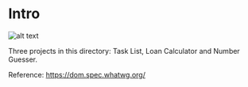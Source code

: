 # Intro

![alt text](https://cdn-images-1.medium.com/max/1600/1*4s99HTDCA0UUyOc39k5dag.png)

Three projects in this directory: Task List, Loan Calculator and Number Guesser.

Reference: https://dom.spec.whatwg.org/
